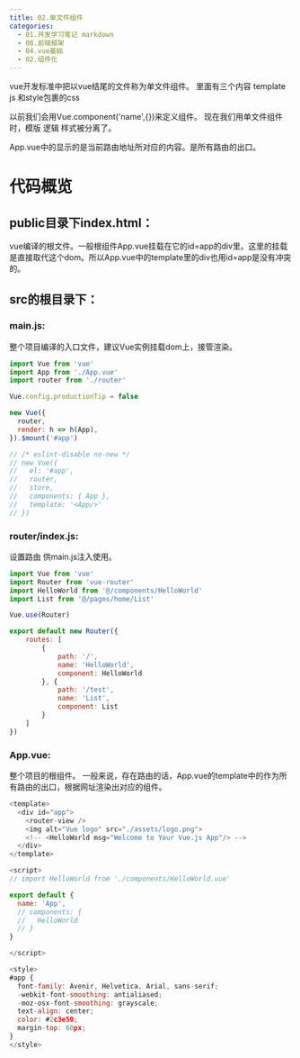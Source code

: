 ```yaml
---
title: 02.单文件组件
categories:
  - 01.开发学习笔记 markdown
  - 08.前端框架
  - 04.vue基础
  - 02.组件化
---
```


vue开发标准中把以vue结尾的文件称为单文件组件。
里面有三个内容
template
js
和style包裹的css

以前我们会用Vue.component('name',{})来定义组件。
现在我们用单文件组件时，模版 逻辑 样式被分离了。

App.vue中的<router-view />显示的是当前路由地址所对应的内容。是所有路由的出口。

# 代码概览

## public目录下index.html：
vue编译的根文件。一般根组件App.vue挂载在它的id=app的div里。这里的挂载是直接取代这个dom。所以App.vue中的template里的div也用id=app是没有冲突的。

## src的根目录下：
### main.js:
整个项目编译的入口文件，建议Vue实例挂载dom上，接管渲染。
```js
import Vue from 'vue'
import App from './App.vue'
import router from './router'

Vue.config.productionTip = false

new Vue({
  router,
  render: h => h(App),
}).$mount('#app')

// /* eslint-disable no-new */
// new Vue({
//   el: '#app',
//   router,
//   store,
//   components: { App },
//   template: '<App/>'
// })
```

### router/index.js:
设置路由 供main.js注入使用。

```js
import Vue from 'vue'
import Router from 'vue-router'
import HelloWorld from '@/components/HelloWorld'
import List from '@/pages/home/List'

Vue.use(Router)

export default new Router({
    routes: [
        {
            path: '/',
            name: 'HelloWorld',
            component: HelloWorld
        }, {
            path: '/test',
            name: 'List',
            component: List
        }
    ]
})
```

### App.vue:
整个项目的根组件。
一般来说，存在路由的话，App.vue的template中的<router-view />作为所有路由的出口，根据网址渲染出对应的组件。

```js
<template>
  <div id="app">
    <router-view />
    <img alt="Vue logo" src="./assets/logo.png">
    <!-- <HelloWorld msg="Welcome to Your Vue.js App"/> -->
  </div>
</template>

<script>
// import HelloWorld from './components/HelloWorld.vue'

export default {
  name: 'App',
  // components: {
  //   HelloWorld
  // }
}

</script>

<style>
#app {
  font-family: Avenir, Helvetica, Arial, sans-serif;
  -webkit-font-smoothing: antialiased;
  -moz-osx-font-smoothing: grayscale;
  text-align: center;
  color: #2c3e50;
  margin-top: 60px;
}
</style>

```